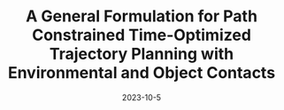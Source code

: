 ---
title: "A General Formulation for Path Constrained Time-Optimized Trajectory Planning with Environmental and Object Contacts"
collection: publications
permalink: /publication/Task_Oriented_Grasping_IROS_2023
# excerpt: 'This paper is about fixing template issue #693.'
date: 2023-10-5
venue: 'IEEE/RSJ International Conference on Intelligent Robots and Systems (IROS)'
paperurl: 'http://academicpages.github.io/files/paper3.pdf'
citation: 'D. Mahalingam, A. Patankar, R. Laha, S. Lakshminarayanan, S. Haddadin and N. Chakraborty. A General Formulation for Path Constrained Time-Optimized Trajectory Planning with Environmental and Object Contacts. <i>IEEE/RSJ International Conference on Intelligent Robots and Systems (IROS)</i>, Abu Dhabi, 2024.'
---